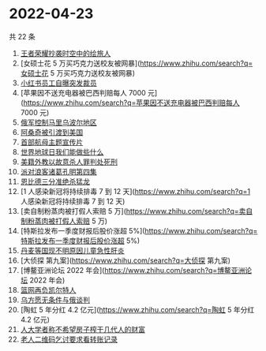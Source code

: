 # 2022-04-23

共 22 条

<!-- BEGIN -->
<!-- 最后更新时间 Sat Apr 23 2022 11:35:28 GMT+0800 (China Standard Time) -->

1. [王者荣耀抄袭时空中的绘旅人](https://www.zhihu.com/search?q=王者荣耀抄袭时空中的绘旅人)
1. [女硕士花 5 万买巧克力送校友被网暴](https://www.zhihu.com/search?q=女硕士花 5 万买巧克力送校友被网暴)
1. [小红书员工自曝突发裁员](https://www.zhihu.com/search?q=小红书员工自曝突发裁员)
1. [苹果因不送充电器被巴西判赔每人 7000 元](https://www.zhihu.com/search?q=苹果因不送充电器被巴西判赔每人 7000
   元)
1. [俄军控制马里乌波尔地区](https://www.zhihu.com/search?q=俄军控制马里乌波尔地区)
1. [阿桑奇被引渡到美国](https://www.zhihu.com/search?q=阿桑奇被引渡到美国)
1. [首部航母主题宣传片](https://www.zhihu.com/search?q=首部航母主题宣传片)
1. [世界地球日我们能做些什么](https://www.zhihu.com/search?q=世界地球日我们能做些什么)
1. [美籍外教以故意杀人罪判处死刑](https://www.zhihu.com/search?q=美籍外教以故意杀人罪判处死刑)
1. [派对浪客诸葛孔明第四集](https://www.zhihu.com/search?q=派对浪客诸葛孔明第四集)
1. [恩比德三分准绝杀猛龙](https://www.zhihu.com/search?q=恩比德三分准绝杀猛龙)
1. [1 人感染新冠将持续排毒 7 到 12 天](https://www.zhihu.com/search?q=1 人感染新冠将持续排毒 7 到 12 天)
1. [卖自制粉蒸肉被打假人索赔 5 万](https://www.zhihu.com/search?q=卖自制粉蒸肉被打假人索赔 5 万)
1. [特斯拉发布一季度财报后股价涨超 5%](https://www.zhihu.com/search?q=特斯拉发布一季度财报后股价涨超 5%)
1. [丹麦等国现不明原因儿童急性肝炎](https://www.zhihu.com/search?q=丹麦等国现不明原因儿童急性肝炎)
1. [大侦探 第九案](https://www.zhihu.com/search?q=大侦探 第九案)
1. [博鳌亚洲论坛 2022 年会](https://www.zhihu.com/search?q=博鳌亚洲论坛 2022 年会)
1. [篮网再负凯尔特人](https://www.zhihu.com/search?q=篮网再负凯尔特人)
1. [乌方愿无条件与俄谈判](https://www.zhihu.com/search?q=乌方愿无条件与俄谈判)
1. [陶虹 5 年分红 4.2 亿元](https://www.zhihu.com/search?q=陶虹 5 年分红 4.2 亿元)
1. [人大学者称不希望房子榨干几代人的财富](https://www.zhihu.com/search?q=人大学者称不希望房子榨干几代人的财富)
1. [老人二维码乞讨要求看转账记录](https://www.zhihu.com/search?q=老人二维码乞讨要求看转账记录)

<!-- END -->
